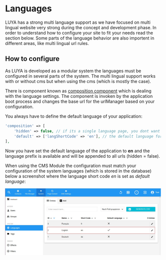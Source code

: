 # Languages

LUYA has a strong multi language support as we have focused on multi lingual website very strong during the concept and development phase. In order to understand how to configure your site to fit your needs read the section below. Some parts of the language behavior are also importent in different areas, like multi lingual url rules.

## How to configure

As LUYA is developed as a modular system the languages must be configured in several parts of the system. The multi lingual support works with or without cms but when using the cms (which is mostly the case).

There is component known as [composition component](https://luya.io/api/luya-web-composition.html) which is dealing with the language settings. The component is invoken by the application boot process and changes the base url for the urlManager based on your configuration.

You always have to define the default language of your application:

```php
'composition' => [
    'hidden' => false, // if its a single language page, you dont want to add the language prefix `en/my-test` would be `my-test` only.
    'default' => ['langShortCode' => 'en'], // the default language for the composition should match your default language shortCode in the langauge table.
],
```

Now you have set the default language of the application to **en** and the language prefix is available and will be appended to all urls (hidden = false).

When using the CMS Module the configuration must match your configuration of the system languages (which is stored in the database) below a screenshot where the language short code *en* is set as *default language*:



![set-default-language](https://raw.githubusercontent.com/luyadev/luya/master/docs/guide1.0/img/set-default-language.jpg "Set CMS default language")